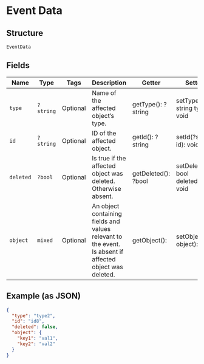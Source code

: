 
# Event Data

## Structure

`EventData`

## Fields

| Name | Type | Tags | Description | Getter | Setter |
|  --- | --- | --- | --- | --- | --- |
| `type` | `?string` | Optional | Name of the affected object’s type. | getType(): ?string | setType(?string type): void |
| `id` | `?string` | Optional | ID of the affected object. | getId(): ?string | setId(?string id): void |
| `deleted` | `?bool` | Optional | Is true if the affected object was deleted. Otherwise absent. | getDeleted(): ?bool | setDeleted(?bool deleted): void |
| `object` | `mixed` | Optional | An object containing fields and values relevant to the event. Is absent if affected object was deleted. | getObject(): | setObject( object): void |

## Example (as JSON)

```json
{
  "type": "type2",
  "id": "id8",
  "deleted": false,
  "object": {
    "key1": "val1",
    "key2": "val2"
  }
}
```

